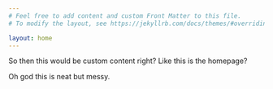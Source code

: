 ```yaml
---
# Feel free to add content and custom Front Matter to this file.
# To modify the layout, see https://jekyllrb.com/docs/themes/#overriding-theme-defaults

layout: home
---
```

So then this would be custom content right? Like this is the homepage?

Oh god this is neat but messy.